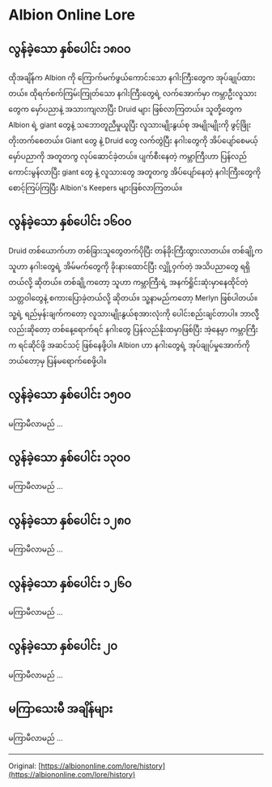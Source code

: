 # Albion Online Lore

## လွန်ခဲ့သော နှစ်ပေါင်း ၁၈၀၀

ထိုအချိန်က Albion ကို ကြောက်မက်ဖွယ်ကောင်းသော နဂါးကြီးတွေက အုပ်ချုပ်ထားတယ်။ ထိုရက်စက်ကြမ်းကြုတ်သော နဂါးကြီးတွေရဲ့ လက်အောက်မှာ ကမ္ဘာဦးလူသားတွေက မှော်ပညာနဲ့ အသားကျလာပြီး Druid များ ဖြစ်လာကြတယ်။ သူတို့တွေက Albion ရဲ့ giant တွေနဲ့ သဘောတူညီမှုယူပြီး လူသားမျိုးနွယ်စု အမျိုးမျိုးကို ဖွင့်ဖြိုးတိုးတက်စေတယ်။ Giant တွေ နဲ့ Druid တွေ လက်တွဲပြီး နဂါးတွေကို အိပ်ပျော်စေမယ့် မှော်ပညာကို အတူတကွ လုပ်ဆောင်ခဲ့တယ်။ ပျက်စီးနေတဲ့ ကမ္ဘာကြီးဟာ ပြန်လည်ကောင်းမွန်လာပြီး giant တွေ နဲ့ လူသားတွေ အတူတကွ အိပ်ပျော်နေတဲ့ နဂါးကြီးတွေကို စောင့်ကြပ်ကြပြီး Albion's Keepers များဖြစ်လာကြတယ်။


## လွန်ခဲ့သော နှစ်ပေါင်း ၁၆၀၀

Druid တစ်ယောက်ဟာ တစ်ခြားသူတွေတက်ပိုပြီး တန်ခိုးကြီးထွားလာတယ်။ တစ်ချို့က သူဟာ နဂါးတွေရဲ့ အိမ်မက်တွေကို ခိုးနားထောင်ပြီး လျှို့ဝှက်တဲ့ အသိပညာတွေ ရရှိတယ်လို့ ဆိုတယ်။ တစ်ချို့ကတော့ သူဟာ ကမ္ဘာကြီးရဲ့ အနက်ရှိုင်းဆုံးမှာနေထိုင်တဲ့ သတ္တဝါတွေနဲ့ စကားပြောခဲ့တယ်လို့ ဆိုတယ်။ သူ့နာမည်ကတော့ Merlyn ဖြစ်ပါတယ်။ သူ့ရဲ့ ရည်မှန်းချက်ကတော့ လူသားမျိုးနွယ်စုအားလုံးကို ပေါင်းစည်းချင်တာပါ။ ဘာလိို့လည်းဆိုတော့ တစ်နေ့ရောက်ရင် နဂါးတွေ ပြန်လည်နိုးထမှာဖြစ်ပြီး အဲ့နေ့မှာ ကမ္ဘာကြီးက ရင်ဆိုင်ဖို့ အဆင်သင့် ဖြစ်နေဖို့ပါ။ Albion ဟာ နဂါးတွေရဲ့ အုပ်ချုပ်မှုအောက်ကို ဘယ်တော့မှ ပြန်မရောက်စေဖို့ပါ။

## လွန်ခဲ့သော နှစ်ပေါင်း ၁၅၀၀

မကြာမီလာမည် ...


## လွန်ခဲ့သော နှစ်ပေါင်း ၁၃၀၀

မကြာမီလာမည် ...


## လွန်ခဲ့သော နှစ်ပေါင်း ၁၂၈၀

မကြာမီလာမည် ...



## လွန်ခဲ့သော နှစ်ပေါင်း ၁၂၆၀

မကြာမီလာမည် ...



## လွန်ခဲ့သော နှစ်ပေါင်း ၂၀

မကြာမီလာမည် ...



## မကြာသေးမီ အချိန်များ

မကြာမီလာမည် ...

---

Original: [https://albiononline.com/lore/history](https://albiononline.com/lore/history)